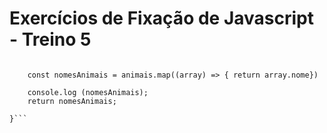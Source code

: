 # Exercícios de Fixação de Javascript - Treino 5

```function criarArrayNomesAnimais() {
    
    const nomesAnimais = animais.map((array) => { return array.nome})

    console.log (nomesAnimais);
    return nomesAnimais;

}```